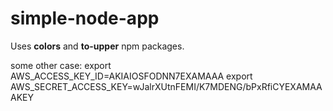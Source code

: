 # simple-node-app
Uses **colors** and **to-upper** npm packages.


some other case:
export AWS_ACCESS_KEY_ID=AKIAIOSFODNN7EXAMAAA
export AWS_SECRET_ACCESS_KEY=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
